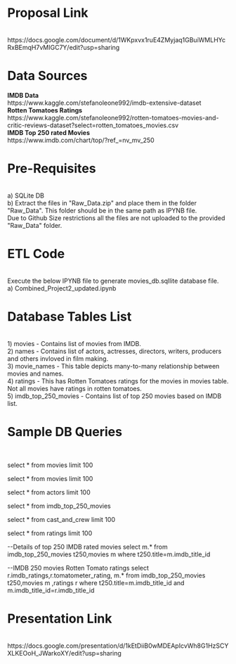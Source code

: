 # <h1> Proposal Link </h1>
 <br>
 https://docs.google.com/document/d/1WKpxvx1ruE4ZMyjaq1GBuiWMLHYcRxBEmqH7vMIGC7Y/edit?usp=sharing
 <br>
 
 <h1> Data Sources </h1>
 <b> IMDB Data </b> <br>
https://www.kaggle.com/stefanoleone992/imdb-extensive-dataset <br>
<b> Rotten Tomatoes Ratings </b> <br>
https://www.kaggle.com/stefanoleone992/rotten-tomatoes-movies-and-critic-reviews-dataset?select=rotten_tomatoes_movies.csv <br>
<b> IMDB Top 250 rated Movies </b> <br>
https://www.imdb.com/chart/top/?ref_=nv_mv_250 <br>

<h1> Pre-Requisites </h1> <br>
  a) SQLite DB <br>
  b) Extract the files in "Raw_Data.zip" and place them in the folder "Raw_Data". This folder should be in the same path as IPYNB file. <br>
      Due to Github Size restrictions all the files are not uploaded to the provided "Raw_Data" folder.
  
<h1> ETL Code </h1> <br>
Execute the below IPYNB file to generate movies_db.sqllite database file.<br>
  a) Combined_Project2_updated.ipynb <br>

<h1> Database Tables List</h1><br>
  1) movies - Contains list of movies from IMDB. <br>
  2) names - Contains list of actors, actresses, directors, writers, producers and others invloved in film making.<br>
  3) movie_names - This table depicts many-to-many relationship between movies and names. <br>
  4) ratings - This has Rotten Tomatoes ratings for the movies in movies table. Not all movies have ratings in rotten tomatoes. <br>
  5) imdb_top_250_movies - Contains list of top 250 movies based on IMDB list.

<h1> Sample DB Queries</h1> </br>
 <p> select * from movies limit 100

select * from movies limit 100

select * from actors limit 100

select * from imdb_top_250_movies

select * from cast_and_crew limit 100

select * from ratings limit 100

--Details of top 250 IMDB rated movies
select m.* from imdb_top_250_movies t250,movies m where t250.title=m.imdb_title_id

--IMDB 250 movies Rotten Tomato ratings
select r.imdb_ratings,r.tomatometer_rating, m.* from imdb_top_250_movies t250,movies m ,ratings r 
where t250.title=m.imdb_title_id and m.imdb_title_id=r.imdb_title_id

</p>
 <p> </p>

<h1> Presentation Link </h1>
 <br>
 https://docs.google.com/presentation/d/1kEtDiiB0wMDEApIcvWh8G1HzSCYXLKEOoH_JWarkoXY/edit?usp=sharing
 <br>
